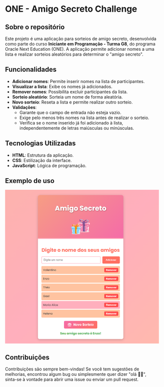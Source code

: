 # ONE - Amigo Secreto Challenge

## Sobre o repositório
Este projeto é uma aplicação para sorteios de amigo secreto, desenvolvida como parte do curso **Iniciante em Programação - Turma G8**, do programa Oracle Next Education (ONE). A aplicação permite adicionar nomes a uma lista e realizar sorteios aleatórios para determinar o "amigo secreto".

## Funcionalidades
- **Adicionar nomes**: Permite inserir nomes na lista de participantes.
- **Visualizar a lista**: Exibe os nomes já adicionados.
- **Remover nomes**: Possibilita excluir participantes da lista.
- **Sorteio aleatório**: Sorteia um nome de forma aleatória.
- **Novo sorteio**: Reseta a lista e permite realizar outro sorteio.
- **Validações**:
	- Garante que o campo de entrada não esteja vazio.
	- Exige pelo menos três nomes na lista antes de realizar o sorteio.
 	- Verifica se o nome inserido já foi adicionado à lista, independentemente de letras maiúsculas ou minúsculas.

## Tecnologias Utilizadas
- **HTML**: Estrutura da aplicação.
- **CSS**: Estilização da interface.
- **JavaScript**: Lógica de programação.

## Exemplo de uso
![Exemplo de uso da aplicação](Projeto/assets/exemplo-de-uso.png)

## Contribuições 
Contribuições são sempre bem-vindas! Se você tem sugestões de melhorias, encontrou algum bug ou simplesmente quer dizer "olá 👋🏽", sinta-se à vontade para abrir uma issue ou enviar um pull request.

